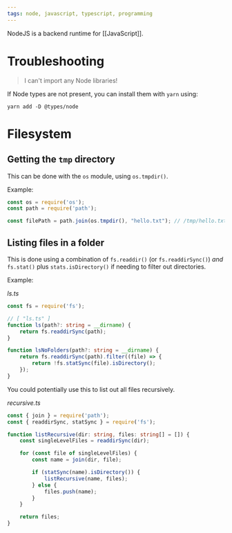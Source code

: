 ```yaml
---
tags: node, javascript, typescript, programming
---
```


NodeJS is a backend runtime for [[JavaScript]].

# Troubleshooting

> I can't import any Node libraries!

If Node types are not present, you can install them with `yarn` using:
```shell
yarn add -D @types/node
```

# Filesystem

## Getting the `tmp` directory

This can be done with the `os` module, using `os.tmpdir()`.

Example:

```js
const os = require('os');
const path = require('path');

const filePath = path.join(os.tmpdir(), "hello.txt"); // /tmp/hello.txt
```

## Listing files in a folder

This is done using a combination of `fs.readdir()` (or `fs.readdirSync()`) *and* `fs.stat()` plus `stats.isDirectory()` if needing to filter out directories.

Example:

*ls.ts*
```typescript
const fs = require('fs');

// [ "ls.ts" ]
function ls(path?: string = __dirname) {
	return fs.readdirSync(path);
}

function lsNoFolders(path?: string = __dirname) {
	return fs.readdirSync(path).filter((file) => {
		return !fs.statSync(file).isDirectory();
	});
}
```

You could potentially use this to list out all files recursively.

*recursive.ts*
```typescript
const { join } = require('path');
const { readdirSync, statSync } = require('fs');

function listRecursive(dir: string, files: string[] = []) {
	const singleLevelFiles = readdirSync(dir);

	for (const file of singleLevelFiles) {
		const name = join(dir, file);

		if (statSync(name).isDirectory()) {
			listRecursive(name, files);
		} else {
			files.push(name);
		}
	}

	return files;
}
```